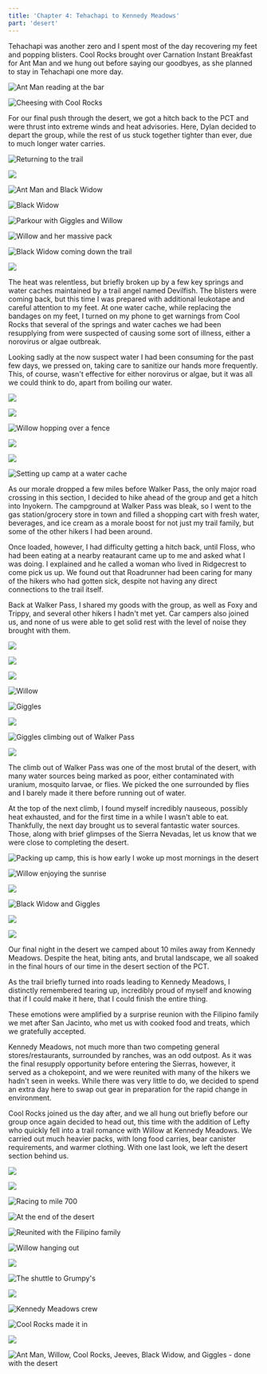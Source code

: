 ```yaml
---
title: 'Chapter 4: Tehachapi to Kennedy Meadows'
part: 'desert'
---
```


<script lang="ts">
import Images from '$lib/components/Images.svelte';
</script>

Tehachapi was another zero and I spent most of the day recovering my feet and popping blisters. Cool Rocks brought over
Carnation Instant Breakfast for Ant Man and we hung out before saying our goodbyes, as she planned to stay in Tehachapi
one more day.

![Ant Man reading at the bar](https://imagedelivery.net/dYSa6ZWs-G98WVtkaZGBFQ/7fd00dd7-9ba2-401e-dc45-b3008fdce100/public)

![Cheesing with Cool Rocks](https://imagedelivery.net/dYSa6ZWs-G98WVtkaZGBFQ/83d3bf06-ccd8-4eda-6d35-e147f1888600/public)

For our final push through the desert, we got a hitch back to the PCT and were thrust into extreme winds and heat
advisories. Here, Dylan decided to depart the group, while the rest of us stuck together tighter than ever, due to much
longer water carries.

![Returning to the trail](https://imagedelivery.net/dYSa6ZWs-G98WVtkaZGBFQ/6c5af36b-4214-4789-4efe-7e41fba8a700/public)

![](https://imagedelivery.net/dYSa6ZWs-G98WVtkaZGBFQ/3ac1ec82-9f71-4d1c-405d-7d1c5a5a1600/public)

![Ant Man and Black Widow](https://imagedelivery.net/dYSa6ZWs-G98WVtkaZGBFQ/afaeaff6-8cfb-4fa1-0a31-2dad98baf800/public)

![Black Widow](https://imagedelivery.net/dYSa6ZWs-G98WVtkaZGBFQ/6bc7aaad-7b33-46cf-2261-aba853adc700/public)

![Parkour with Giggles and Willow](https://imagedelivery.net/dYSa6ZWs-G98WVtkaZGBFQ/7d8c5e98-0401-40c0-1017-89fb73ad3500/public)

![Willow and her massive pack](https://imagedelivery.net/dYSa6ZWs-G98WVtkaZGBFQ/3ee6c585-55c0-4e2e-feff-93297d598000/public)

![Black Widow coming down the trail](https://imagedelivery.net/dYSa6ZWs-G98WVtkaZGBFQ/6fe60055-4c5f-4ea0-d88d-72ee2503b800/public)

![](https://imagedelivery.net/dYSa6ZWs-G98WVtkaZGBFQ/a788e02e-975a-40c8-f44c-6ec6f46ae800/public)

The heat was relentless, but briefly broken up by a few key springs and water caches maintained by a trail angel named
Devilfish. The blisters were coming back, but this time I was prepared with additional leukotape and careful attention
to my feet. At one water cache, while replacing the bandages on my feet, I turned on my phone to get warnings from Cool
Rocks that several of the springs and water caches we had been resupplying from were suspected of causing some sort of
illness, either a norovirus or algae outbreak.

Looking sadly at the now suspect water I had been consuming for the past few days, we pressed on, taking care to
sanitize our hands more frequently. This, of course, wasn't effective for either norovirus or algae, but it was all we
could think to do, apart from boiling our water.

![](https://imagedelivery.net/dYSa6ZWs-G98WVtkaZGBFQ/302db0df-c986-48fc-07f0-db7a743e7100/public)

![](https://imagedelivery.net/dYSa6ZWs-G98WVtkaZGBFQ/bd1ff2b0-64d2-42ea-61b7-d30bf145f200/public)

![Willow hopping over a fence](https://imagedelivery.net/dYSa6ZWs-G98WVtkaZGBFQ/54a3468b-9916-4ec3-4d9f-afb5f3381c00/public)

![](https://imagedelivery.net/dYSa6ZWs-G98WVtkaZGBFQ/b33dc8dd-b3b0-4164-43ca-49e096f99900/public)

![](https://imagedelivery.net/dYSa6ZWs-G98WVtkaZGBFQ/a4416d9d-260c-4f9a-be75-5e5f4510f200/public)

![Setting up camp at a water cache](https://imagedelivery.net/dYSa6ZWs-G98WVtkaZGBFQ/7302bb4f-f84c-4f58-0424-efdfb4a03d00/public)

As our morale dropped a few miles before Walker Pass, the only major road crossing in this section, I decided to hike
ahead of the group and get a hitch into Inyokern. The campground at Walker Pass was bleak, so I went to the gas
station/grocery store in town and filled a shopping cart with fresh water, beverages, and ice cream as a morale boost
for not just my trail family, but some of the other hikers I had been around.

Once loaded, however, I had difficulty getting a hitch back, until Floss, who had been eating at a nearby reataurant
came up to me and asked what I was doing. I explained and he called a woman who lived in Ridgecrest to come pick us up.
We found out that Roadrunner had been caring for many of the hikers who had gotten sick, despite not having any direct
connections to the trail itself.

Back at Walker Pass, I shared my goods with the group, as well as Foxy and Trippy, and several other hikers I hadn't met
yet. Car campers also joined us, and none of us were able to get solid rest with the level of noise they brought with
them.

![](https://imagedelivery.net/dYSa6ZWs-G98WVtkaZGBFQ/4849b524-5f54-48cc-28d1-5ac3fa5e4600/public)

![](https://imagedelivery.net/dYSa6ZWs-G98WVtkaZGBFQ/02a6f398-45ea-446a-ca9c-d7a3687ff500/public)

![](https://imagedelivery.net/dYSa6ZWs-G98WVtkaZGBFQ/7cb371d0-4745-49c6-ad19-b110a6701500/public)

![Willow](https://imagedelivery.net/dYSa6ZWs-G98WVtkaZGBFQ/6c402380-8a02-4cc8-fea1-2bf5cd235600/public)

![Giggles](https://imagedelivery.net/dYSa6ZWs-G98WVtkaZGBFQ/e7e4e02a-f5f2-4f17-19ad-12ec40093600/public)

![](https://imagedelivery.net/dYSa6ZWs-G98WVtkaZGBFQ/cbc10c88-1273-430d-a13b-2c5ba6d50500/public)

![Giggles climbing out of Walker Pass](https://imagedelivery.net/dYSa6ZWs-G98WVtkaZGBFQ/09a6b066-686d-49f6-b96c-e3eee5174500/public)

![](https://imagedelivery.net/dYSa6ZWs-G98WVtkaZGBFQ/b07c9afd-8e63-46e9-e199-a32cb285dc00/public)

The climb out of Walker Pass was one of the most brutal of the desert, with many water sources being marked as poor,
either contaminated with uranium, mosquito larvae, or flies. We picked the one surrounded by flies and I barely made it
there before running out of water.

At the top of the next climb, I found myself incredibly nauseous, possibly heat exhausted, and for the first time in a
while I wasn't able to eat. Thankfully, the next day brought us to several fantastic water sources. Those, along with brief glimpses
of the Sierra Nevadas, let us know that we were close to completing the desert.

![Packing up camp, this is how early I woke up most mornings in the desert](https://imagedelivery.net/dYSa6ZWs-G98WVtkaZGBFQ/c50cc177-343d-4d13-a3d3-c42ac9ace100/public)

![Willow enjoying the sunrise](https://imagedelivery.net/dYSa6ZWs-G98WVtkaZGBFQ/ba6259d4-4a60-4196-eeaf-92acc75cd100/public)

![](https://imagedelivery.net/dYSa6ZWs-G98WVtkaZGBFQ/d52ca189-8794-4001-f8c7-0833db0d9c00/public)

![Black Widow and Giggles](https://imagedelivery.net/dYSa6ZWs-G98WVtkaZGBFQ/1e79704a-95c8-4274-6743-5dc611d69d00/public)

![](https://imagedelivery.net/dYSa6ZWs-G98WVtkaZGBFQ/145ecd4e-a64e-4a5a-e8f8-785897083500/public)

![](https://imagedelivery.net/dYSa6ZWs-G98WVtkaZGBFQ/d1836911-a711-49ed-51a7-32724a7a6300/public)

Our final night in the desert we camped about 10 miles away from Kennedy Meadows. Despite the heat, biting ants, and
brutal landscape, we all soaked in the final hours of our time in the desert section of the PCT.

As the trail briefly turned into roads leading to Kennedy Meadows, I distinctly remembered tearing up, incredibly proud
of myself and knowing that if I could make it here, that I could finish the entire thing.

These emotions were amplified by a surprise reunion with the Filipino family we met after San Jacinto, who met us with
cooked food and treats, which we gratefully accepted.

Kennedy Meadows, not much more than two competing general stores/restaurants, surrounded by ranches, was an odd outpost.
As it was the final resupply opportunity before entering the Sierras, however, it served as a chokepoint, and we were
reunited with many of the hikers we hadn't seen in weeks. While there was very little to do, we decided to spend an
extra day here to swap out gear in preparation for the rapid change in environment.

Cool Rocks joined us the day after, and we all hung out briefly before our group once again decided to head out, this
time with the addition of Lefty who quickly fell into a trail romance with Willow at Kennedy Meadows. We carried out
much heavier packs, with long food carries, bear canister requirements, and warmer clothing. With one last look, we
left the desert section behind us.

![](https://imagedelivery.net/dYSa6ZWs-G98WVtkaZGBFQ/8cf18dd0-75ae-4405-4586-a0cf0bc88b00/public)

![](https://imagedelivery.net/dYSa6ZWs-G98WVtkaZGBFQ/0d0e2fc4-d298-4e7c-3a66-05fcc8e01b00/public)

![Racing to mile 700](https://imagedelivery.net/dYSa6ZWs-G98WVtkaZGBFQ/dd237ea3-156b-48fb-3739-ebb790726000/public)

![At the end of the desert](https://imagedelivery.net/dYSa6ZWs-G98WVtkaZGBFQ/6f8bbc79-83f1-4187-3667-f297808db900/public)

![Reunited with the Filipino family](https://imagedelivery.net/dYSa6ZWs-G98WVtkaZGBFQ/cfa32e50-2dcc-4dcb-92f5-c7152811c100/public)

![Willow hanging out](https://imagedelivery.net/dYSa6ZWs-G98WVtkaZGBFQ/ce9eae18-40f0-4c13-436d-bb2b78eb1f00/public)

![](https://imagedelivery.net/dYSa6ZWs-G98WVtkaZGBFQ/4a88c622-fa6b-44ef-2553-ac00df7d2900/public)

![The shuttle to Grumpy's](https://imagedelivery.net/dYSa6ZWs-G98WVtkaZGBFQ/02c499f6-6e6c-4259-7275-df18fb82ba00/public)

![](https://imagedelivery.net/dYSa6ZWs-G98WVtkaZGBFQ/f4de57dd-b242-4f16-39a5-be1240f07f00/public)

![Kennedy Meadows crew](https://imagedelivery.net/dYSa6ZWs-G98WVtkaZGBFQ/0d11b3ab-1eb5-43d2-2915-ea9d871f0900/public)

![Cool Rocks made it in](https://imagedelivery.net/dYSa6ZWs-G98WVtkaZGBFQ/77a54213-236a-4e8e-0842-b5171454aa00/public)

![](https://imagedelivery.net/dYSa6ZWs-G98WVtkaZGBFQ/c9975c81-ce76-40d1-f6f8-3847f73bb600/public)

![Ant Man, Willow, Cool Rocks, Jeeves, Black Widow, and Giggles - done with the desert](https://imagedelivery.net/dYSa6ZWs-G98WVtkaZGBFQ/974347fe-f238-4307-8a4a-946dd4516000/public)
